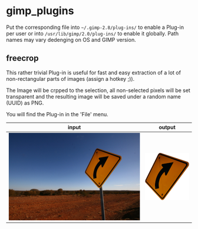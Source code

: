 gimp_plugins
============

Put the corresponding file into 
``~/.gimp-2.8/plug-ins/`` to enable a Plug-in per user
or into ``/usr/lib/gimp/2.0/plug-ins/`` to enable it globally.
Path names may vary dedenging on OS and GIMP version.

freecrop
--------

This rather trivial Plug-in is useful for fast and easy extraction
of a lot of non-rectangular parts of images (assign a hotkey ;)).

The Image will be crpped to the selection, all non-selected pixels will
be set transparent and the resulting image will be saved under a random name
(UUID) as PNG.

You will find the Plug-in in the 'File' menu.

input | output
------ | ------
![cat in blanket](freecrop_before.jpg) | ![cat in blanket cropped](freecrop_after.png)

